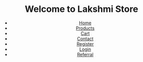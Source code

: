 <!DOCTYPE html><html lang="en">
<head>
    <meta charset="UTF-8">
    <meta name="viewport" content="width=device-width, initial-scale=1.0">
    <title>Lakshmi Store</title>
    <link rel="stylesheet" href="styles.css">
    <script src="https://cdnjs.cloudflare.com/ajax/libs/font-awesome/6.0.0/js/all.min.js" crossorigin="anonymous"></script>
</head>
<body>
    <header>
        <h1>Welcome to Lakshmi Store</h1>
        <nav>
            <ul>
                <li><a href="index.html"><i class="fa-solid fa-house"></i> Home</a></li>
                <li><a href="products.html"><i class="fa-solid fa-box-open"></i> Products</a></li>
                <li><a href="cart.html"><i class="fa-solid fa-shopping-cart"></i> Cart</a></li>
                <li><a href="contact.html"><i class="fa-solid fa-envelope"></i> Contact</a></li>
                <li><a href="register.html"><i class="fa-solid fa-user-plus"></i> Register</a></li>
                <li><a href="login.html"><i class="fa-solid fa-sign-in-alt"></i> Login</a></li>
                <li><a href="referral.html"><i class="fa-solid fa-share-nodes"></i> Referral</a></li>
            </ul>
        </nav>
    </header>
</body>
</html>